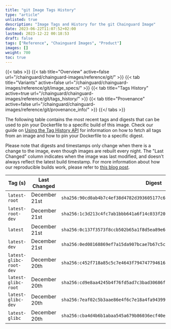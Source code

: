 ```yaml
---
title: "git Image Tags History"
type: "article"
unlisted: true
description: "Image Tags and History for the git Chainguard Image"
date: 2023-06-22T11:07:52+02:00
lastmod: 2023-12-22 00:18:53
draft: false
tags: ["Reference", "Chainguard Images", "Product"]
images: []
weight: 700
toc: true
---
```


{{< tabs >}}
{{< tab title="Overview" active=false url="/chainguard/chainguard-images/reference/git/" >}}
{{< tab title="Variants" active=false url="/chainguard/chainguard-images/reference/git/image_specs/" >}}
{{< tab title="Tags History" active=true url="/chainguard/chainguard-images/reference/git/tags_history/" >}}
{{< tab title="Provenance" active=false url="/chainguard/chainguard-images/reference/git/provenance_info/" >}}
{{</ tabs >}}

The following table contains the most recent tags and digests that can be used to pin your Dockerfile to a specific build of this image. Check our guide on [Using the Tag History API](/chainguard/chainguard-images/using-the-tag-history-api/) for information on how to fetch all tags from an image and how to pin your Dockerfile to a specific digest.

Please note that digests and timestamps only change when there is a change to the image, even though images are rebuilt every night. The "Last Changed" column indicates when the image was last modified, and doesn't always reflect the latest build timestamp. For more information about how our reproducible builds work, please refer to [this blog post](https://www.chainguard.dev/unchained/reproducing-chainguards-reproducible-image-builds).

| Tag (s)                  | Last Changed  | Digest                                                                    |
|--------------------------|---------------|---------------------------------------------------------------------------|
|  `latest-root`           | December 21st | `sha256:90cd0ab4b7c4ef38d4782d393605177c6bf08f98221f1a44f90e3f758d52a4df` |
|  `latest-root-dev`       | December 21st | `sha256:1c3d213c4fc7ab1bbb641a6f14c033f2061e0ba0f8ee9593c64d61c0b371f570` |
|  `latest`                | December 21st | `sha256:0c137f3573f8ccb502b65a1f8d5ea89e605aab83865917cc5595437c21b71d0c` |
|  `latest-dev`            | December 21st | `sha256:0ed08168869ef7a15da907bcae7b67c5cf444b5c4f6f1fe86bd377384390cd7d` |
|  `latest-glibc-root-dev` | December 20th | `sha256:c452f718a85c5c7e4643f7947477946167b17887f877648b67b7a851a6495b2b` |
|  `latest-glibc-root`     | December 20th | `sha256:cd9e8aa4245b4f76fd5ad7c3bad30686f60103cbe90bc413243234ed7c850a90` |
|  `latest-glibc-dev`      | December 20th | `sha256:7eaf02c5b3aae86e4f6c7e18a4fa9439974d61eb551055c48cb9cc7f3909c1f3` |
|  `latest-glibc`          | December 20th | `sha256:cba4d4b6b1abaa545a679b86036ecf40e355c701fe4c99ed1068bc3816e78e2f` |


